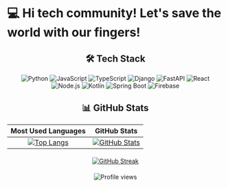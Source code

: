 # 💻 Hi tech community! Let's save the world with our fingers!

<div align="center">

## 🛠️ Tech Stack

<div style="display: inline-block;">
  <img src="https://img.shields.io/badge/Python-3776AB?style=flat-square&logo=python&logoColor=white" alt="Python" />
   <img src="https://img.shields.io/badge/JavaScript-F7DF1E?style=flat-square&logo=javascript&logoColor=black" alt="JavaScript" />
  <img src="https://img.shields.io/badge/TypeScript-3178C6?style=flat-square&logo=typescript&logoColor=white" alt="TypeScript" />
  <img src="https://img.shields.io/badge/Django-092E20?style=flat-square&logo=django&logoColor=white" alt="Django" />
    <img src="https://img.shields.io/badge/FastAPI-009688?style=flat-square&logo=fastapi&logoColor=white" alt="FastAPI" />
  <img src="https://img.shields.io/badge/React-61DAFB?style=flat-square&logo=react&logoColor=20232A" alt="React" />
    <img src="https://img.shields.io/badge/Node.js-43853D?style=flat-square&logo=node.js&logoColor=white" alt="Node.js" />
  <img src="https://img.shields.io/badge/Kotlin-7F52FF?style=flat-square&logo=kotlin&logoColor=white" alt="Kotlin" />
  <img src="https://img.shields.io/badge/Spring_Boot-6DB33F?style=flat-square&logo=spring-boot&logoColor=white" alt="Spring Boot" />
  <img src="https://img.shields.io/badge/Firebase-FFCA28?style=flat-square&logo=firebase&logoColor=black" alt="Firebase" />

</div>

## 📊 GitHub Stats

| Most Used Languages | GitHub Stats |
| :------------------: | :----------: |
| [![Top Langs](https://github-readme-stats.vercel.app/api/top-langs/?username=damiancodes&layout=compact&theme=default&langs_count=10)](https://github.com/damiancodes) | [![GitHub Stats](https://github-readme-stats.vercel.app/api?username=damiancodes&show_icons=true&count_private=true&theme=default)](https://github.com/damiancodes) |

<div align="center" style="margin-top: 20px;">
  
[![GitHub Streak](https://streak-stats.demolab.com?user=damiancodes&theme=default)](https://git.io/streak-stats)

</div>

<div align="center" style="margin-top: 20px;">
  <img src="https://komarev.com/ghpvc/?username=damiancodes&label=Profile+Views&color=6366f1&style=flat-square" alt="Profile views">
</div>

</div>
